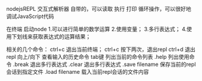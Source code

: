 nodejsREPL 交互式解析器
自带的，可以读取 执行 打印 循环操作，可以很好地调试JavaScript代码

在终端 启动node
1.可以进行简单的数学运算
2.使用变量；
3.多行表达式；
4.使用下划线来获取表达式的运算结果；


相关的几个命令：
ctrl+c  退出当前终端；
ctrl+c  按下两次，退出repl
ctrl+d  退出repl
向上/向下 查看输入的历史命令
tab键  列出当前的命令列表
.help 列出使用命令
.break 退出多行表达式
.clear 退出多行表达式
.save filename 保存当前的repl会话到指定文件
.load filename 载入当前repl会话的文件内容
